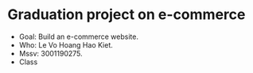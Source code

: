 # Graduation project on e-commerce

- Goal: Build an e-commerce website.
- Who: Le Vo Hoang Hao Kiet. 
- Mssv: 3001190275. 
- Class